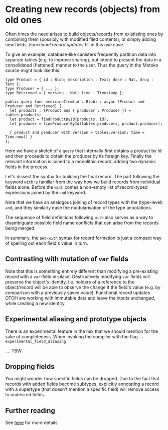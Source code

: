 # Creating new records (objects) from old ones

Often times the need arises to build objects/records from exististing ones by combining them (possibly with modified filed contents), or simply adding new fields. _Functional record updates_ fill in this use case.

To give an example, database-like canisters frequently partition data into separate tables (e.g. to improve sharing), but intend to present the data in a consolidated (flattened) manner to the user. Thus the query in the Motoko source might look like this:


``` motoko
type Product = { id : Blob; description : Text; dose : Nat, drug : Text };
type Producer = { ... };
type Retrieved = { version : Nat; time : Timestamp };

public query func medicineItem(id : Blob) : async (Product and Producer and Retrieved) {
  let products : [Product and { producer : Producer }] = tables.products;
  let product = findProductById(products, id);
  let producer = findProducerById(tables.producers, product.producer);

  { product and producer with version = tables.version; time = Time.now() }
};
```

Here we have a sketch of a `query` that internally first obtains a product by Id and then proceeds to obtain the producer by its foreign key.
Finally the relevant information is joined to a monolithic record, adding two dynamic fields in the process.

Let's dissect the syntax for building the final record. The part following the keyword `with` is familiar from the way how we build records from individual fields alone. Before the `with` comes a non-empty list of record-typed expressions joined by the `and` keyword.

Note that we have an analogous joining of record types with the (type-level) `and`, and they similarly ease the modularisation of the type
annotations.

The sequence of field definitions following `with` also serves as a way to disambiguate possible field name conflicts that can arise from
the records being merged.

In summary, the `and-with` syntax for record formation is just a compact way of spelling out each field's value in turn.

## Contrasting with mutation of `var` fields

Note that this is something entirely different than modifying a pre-existing record with a `var`-field in-place. Destructively
modifying `var` fields will preserve the object's identity, i.e. holders of a reference to the object/record will be able to observe
the change if the field's value (e.g. by comparison with a previously saved value). Functional record updates OTOH are working with immutable
data and leave the inputs unchanged, while creating a new identity.

## Experimental aliasing and prototype objects

There is an experimental feature in the mix that we should mention for the sake of completeness. When invoking the compiler with the flag
`--experimental_field_aliasing`


.... TBW


## Dropping fields

You might wonder how specific fields can be dropped. Due to the fact that records with added fields become subtypes, explicitly annotating a
record with a supertype (that doesn't mention a specific field) will remove access to undesired fields.

## Further reading

See [here](language-manual.md#object-combination-extension) for more details.
